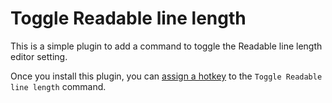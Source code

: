 # Toggle Readable line length

This is a simple plugin to add a command to toggle the Readable line length editor setting.

Once you install this plugin, you can [assign a hotkey](https://help.obsidian.md/User+interface/Hotkeys#Setting+hotkeys) to the `Toggle Readable line length` command.

